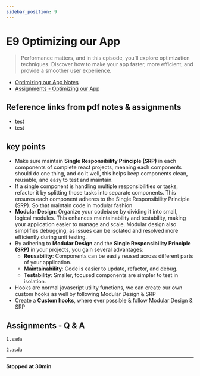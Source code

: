 ```yaml
---
sidebar_position: 9
---
```


# E9 Optimizing our App

> Performance matters, and in this episode, you'll explore optimization techniques. Discover how to make your app faster, more efficient, and provide a smoother user experience.

- [Optimizing our App Notes](https://github.com/pravn27/reactjs-tech-doc/blob/master/docs/reactjs-course-tutorials/namaste-reactjs-course/readerDoc/E9-Optimizing-our-App/E9-optimizing-our-app.pdf)
- [Assignments - Optimizing our App](https://github.com/pravn27/reactjs-tech-doc/blob/master/docs/reactjs-course-tutorials/namaste-reactjs-course/readerDoc/E9-Optimizing-our-App/Assignments-OptimizingOurApp.pdf)

## Reference links from pdf notes & assignments

- test
- test

## key points

- Make sure maintain **Single Responsibility Principle (SRP)** in each components of complete react projects, meaning each components should do one thing, and do it well, this helps keep components clean, reusable, and easy to test and maintain.
- If a single component is handling multiple responsibilities or tasks, refactor it by splitting those tasks into separate components. This ensures each component adheres to the Single Responsibility Principle (SRP). So that maintain code in modular fashion
- **Modular Design**: Organize your codebase by dividing it into small, logical modules. This enhances maintainability and testability, making your application easier to manage and scale. Modular design also simplifies debugging, as issues can be isolated and resolved more efficiently during unit testing.
- By adhering to **Modular Design** and the **Single Responsibility Principle (SRP)** in your projects, you gain several advantages:
  - **Reusability**: Components can be easily reused across different parts of your application.
  - **Maintainability**: Code is easier to update, refactor, and debug.
  - **Testability**: Smaller, focused components are simpler to test in isolation.
- Hooks are normal javascript utility functions, we can create our own custom hooks as well by following Modular Design & SRP
- Create a **Custom hooks**, where ever possible & follow Modular Design & SRP

## Assignments - Q & A

    1.sada

    2.asda

---

**Stopped at 30min**
